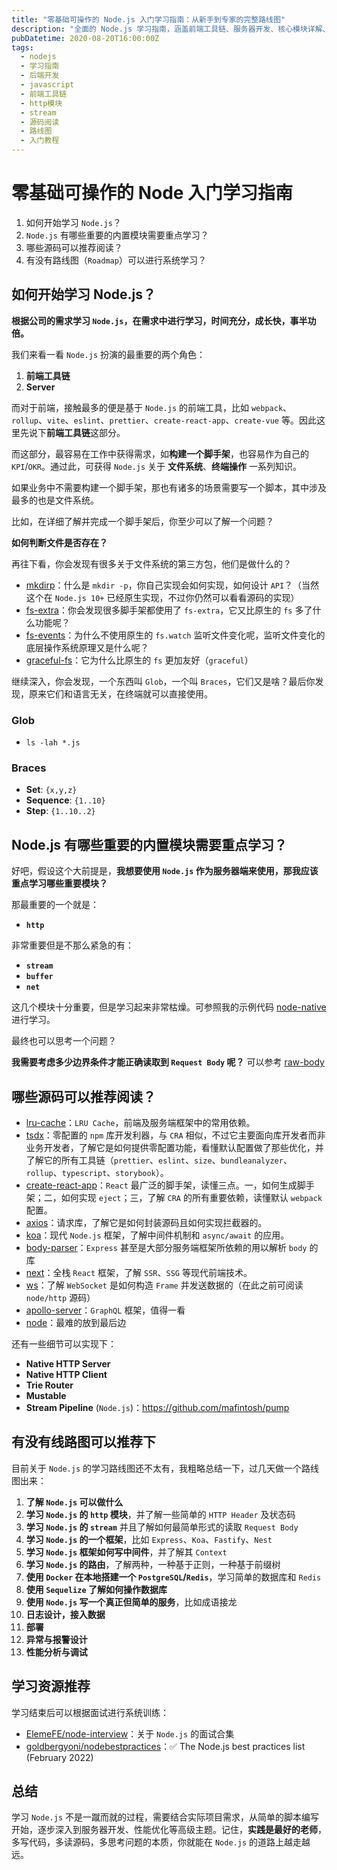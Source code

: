 ```yaml
---
title: "零基础可操作的 Node.js 入门学习指南：从新手到专家的完整路线图"
description: "全面的 Node.js 学习指南，涵盖前端工具链、服务器开发、核心模块详解、源码阅读推荐和完整学习路线图，助你从零基础成为 Node.js 专家"
pubDatetime: 2020-08-20T16:00:00Z
tags:
  - nodejs
  - 学习指南
  - 后端开发
  - javascript
  - 前端工具链
  - http模块
  - stream
  - 源码阅读
  - 路线图
  - 入门教程
---
```


# 零基础可操作的 Node 入门学习指南

1. 如何开始学习 `Node.js`？
2. `Node.js` 有哪些重要的内置模块需要重点学习？
3. 哪些源码可以推荐阅读？
4. 有没有路线图（`Roadmap`）可以进行系统学习？

## 如何开始学习 Node.js？

**根据公司的需求学习 `Node.js`，在需求中进行学习，时间充分，成长快，事半功倍。**

我们来看一看 `Node.js` 扮演的最重要的两个角色：

1. **前端工具链**
2. **Server**

而对于前端，接触最多的便是基于 `Node.js` 的前端工具，比如 `webpack`、`rollup`、`vite`、`eslint`、`prettier`、`create-react-app`、`create-vue` 等。因此这里先说下**前端工具链**这部分。

而这部分，最容易在工作中获得需求，如**构建一个脚手架**，也容易作为自己的 `KPI`/`OKR`。通过此，可获得 `Node.js` 关于 **文件系统**、**终端操作** 一系列知识。

如果业务中不需要构建一个脚手架，那也有诸多的场景需要写一个脚本，其中涉及最多的也是文件系统。

比如，在详细了解并完成一个脚手架后，你至少可以了解一个问题？

**如何判断文件是否存在？**

再往下看，你会发现有很多关于文件系统的第三方包，他们是做什么的？

- [mkdirp](https://github.com/isaacs/node-mkdirp#readme)：什么是 `mkdir -p`，你自己实现会如何实现，如何设计 `API`？（当然这个在 `Node.js 10+` 已经原生实现，不过你仍然可以看看源码的实现）
- [fs-extra](https://npm.devtool.tech/fs-extra)：你会发现很多脚手架都使用了 `fs-extra`，它又比原生的 `fs` 多了什么功能呢？
- [fs-events](https://npm.devtool.tech/fsevents)：为什么不使用原生的 `fs.watch` 监听文件变化呢，监听文件变化的底层操作系统原理又是什么呢？
- [graceful-fs](https://npm.devtool.tech/graceful-fs)：它为什么比原生的 `fs` 更加友好（`graceful`）

继续深入，你会发现，一个东西叫 `Glob`，一个叫 `Braces`，它们又是啥？最后你发现，原来它们和语言无关，在终端就可以直接使用。

### Glob

- `ls -lah *.js`

### Braces

- **Set**: `{x,y,z}`
- **Sequence**: `{1..10}`
- **Step**: `{1..10..2}`

## Node.js 有哪些重要的内置模块需要重点学习？

好吧，假设这个大前提是，**我想要使用 `Node.js` 作为服务器端来使用，那我应该重点学习哪些重要模块？**

那最重要的一个就是：

- **`http`**

非常重要但是不那么紧急的有：

- **`stream`**
- **`buffer`**
- **`net`**

这几个模块十分重要，但是学习起来非常枯燥。可参照我的示例代码 [node-native](https://github.com/shfshanyue/node-examples/tree/master/node-native) 进行学习。

最终也可以思考一个问题？

**我需要考虑多少边界条件才能正确读取到 `Request Body` 呢？** 可以参考 [raw-body](https://github.com/stream-utils/raw-body)

## 哪些源码可以推荐阅读？

- [lru-cache](https://github.com/isaacs/node-lru-cache)：`LRU Cache`，前端及服务端框架中的常用依赖。
- [tsdx](https://github.com/formium/tsdx)：零配置的 `npm` 库开发利器，与 `CRA` 相似，不过它主要面向库开发者而非业务开发者，了解它是如何提供零配置功能，看懂默认配置做了那些优化，并了解它的所有工具链（`prettier`、`eslint`、`size`、`bundleanalyzer`、`rollup`、`typescript`、`storybook`）。
- [create-react-app](https://github.com/facebook/create-react-app)：`React` 最广泛的脚手架，读懂三点。一，如何生成脚手架；二，如何实现 `eject`；三，了解 `CRA` 的所有重要依赖，读懂默认 `webpack` 配置。
- [axios](https://github.com/axios/axios)：请求库，了解它是如何封装源码且如何实现拦截器的。
- [koa](https://github.com/koajs/koa)：现代 `Node.js` 框架，了解中间件机制和 `async/await` 的应用。
- [body-parser](https://github.com/stream-utils/raw-body)：`Express` 甚至是大部分服务端框架所依赖的用以解析 `body` 的库
- [next](https://github.com/vercel/next.js)：全栈 `React` 框架，了解 `SSR`、`SSG` 等现代前端技术。
- [ws](https://github.com/websockets/ws)：了解 `WebSocket` 是如何构造 `Frame` 并发送数据的（在此之前可阅读 `node/http` 源码）
- [apollo-server](https://github.com/apollographql/apollo-server)：`GraphQL` 框架，值得一看
- [node](https://github.com/nodejs/node)：最难的放到最后边

还有一些细节可以实现下：

- **Native HTTP Server**
- **Native HTTP Client**
- **Trie Router**
- **Mustable**
- **Stream Pipeline** (`Node.js`)：https://github.com/mafintosh/pump

## 有没有线路图可以推荐下

目前关于 `Node.js` 的学习路线图还不太有，我粗略总结一下，过几天做一个路线图出来：

1. **了解 `Node.js` 可以做什么**
2. **学习 `Node.js` 的 `http` 模块**，并了解一些简单的 `HTTP Header` 及状态码
3. **学习 `Node.js` 的 `stream`** 并且了解如何最简单形式的读取 `Request Body`
4. **学习 `Node.js` 的一个框架**，比如 `Express`、`Koa`、`Fastify`、`Nest`
5. **学习 `Node.js` 框架如何写中间件**，并了解其 `Context`
6. **学习 `Node.js` 的路由**，了解两种，一种基于正则，一种基于前缀树
7. **使用 `Docker` 在本地搭建一个 `PostgreSQL`/`Redis`**，学习简单的数据库和 `Redis`
8. **使用 `Sequelize` 了解如何操作数据库**
9. **使用 `Node.js` 写一个真正但简单的服务**，比如成语接龙
10. **日志设计，接入数据**
11. **部署**
12. **异常与报警设计**
13. **性能分析与调试**

## 学习资源推荐

学习结束后可以根据面试进行系统训练：

- [ElemeFE/node-interview](https://github.com/ElemeFE/node-interview)：关于 `Node.js` 的面试合集
- [goldbergyoni/nodebestpractices](https://github.com/goldbergyoni/nodebestpractices)：✅ The Node.js best practices list (February 2022)

## 总结

学习 `Node.js` 不是一蹴而就的过程，需要结合实际项目需求，从简单的脚本编写开始，逐步深入到服务器开发、性能优化等高级主题。记住，**实践是最好的老师**，多写代码，多读源码，多思考问题的本质，你就能在 `Node.js` 的道路上越走越远。
